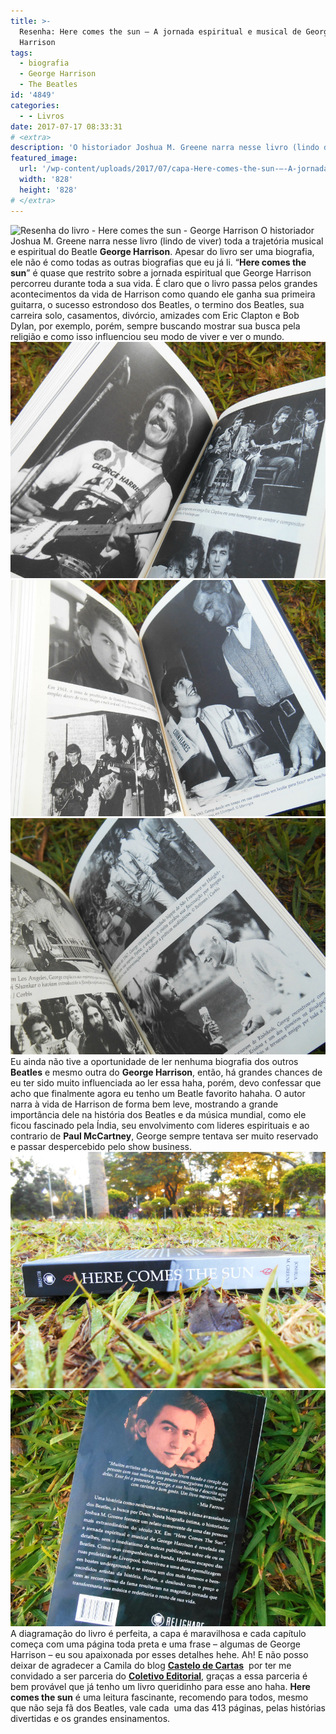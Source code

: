 ```yaml
---
title: >-
  Resenha: Here comes the sun – A jornada espiritual e musical de George
  Harrison
tags:
  - biografia
  - George Harrison
  - The Beatles
id: '4849'
categories:
  - - Livros
date: 2017-07-17 08:33:31
# <extra>
description: 'O historiador Joshua M. Greene narra nesse livro (lindo de viver) toda a trajetória musical e espiritual do Beatle George Harrison. Apesar do livro ser uma biografia, ele não é como todas as outras biografias que eu já li. “Here comes the sun” é quase que restrito sobre a jornada espiritual que George Harrison percorreu durante toda a sua vida. É claro que o livro passa pelos grandes acontecimentos da vida de Harrison como quando ele ganha sua primeira guitarra, o sucesso estrondoso dos Beatles, o termino dos Beatles, sua carreira solo, casamentos, divórcio, amizades com Eric Clapton e Bob Dylan, por exemplo, porém, sempre buscando mostrar sua busca pela religião e como isso influenciou seu modo de viver e ver o mundo. Eu ainda não tive a oportunidade de ler nenhuma biografia dos outros Beatles e mesmo outra do &hellip;'
featured_image: 
  url: '/wp-content/uploads/2017/07/capa-Here-comes-the-sun-–-A-jornada-espiritual-e-musical-de-George-Harrison.jpg'
  width: '828'
  height: '828'
# </extra>
---
```


![Resenha do livro - Here comes the sun - George Harrison](/wp-content/uploads/2017/07/capa-Here-comes-the-sun-–-A-jornada-espiritual-e-musical-de-George-Harrison.jpg) O historiador Joshua M. Greene narra nesse livro (lindo de viver) toda a trajetória musical e espiritual do Beatle **George Harrison**. Apesar do livro ser uma biografia, ele não é como todas as outras biografias que eu já li. “**Here comes the sun**” é quase que restrito sobre a jornada espiritual que George Harrison percorreu durante toda a sua vida. É claro que o livro passa pelos grandes acontecimentos da vida de Harrison como quando ele ganha sua primeira guitarra, o sucesso estrondoso dos Beatles, o termino dos Beatles, sua carreira solo, casamentos, divórcio, amizades com Eric Clapton e Bob Dylan, por exemplo, porém, sempre buscando mostrar sua busca pela religião e como isso influenciou seu modo de viver e ver o mundo. ![resumo do livro - here comes the sun de george harrison](/wp-content/uploads/2017/07/Fotos-do-livro-here-come-the-sun-a-jornada-espiritual-e-musical-de-George-Harrison.jpg) ![resumo biografia de george harrison](/wp-content/uploads/2017/07/fotos-da-biografia-de-george-harrison.jpg) ![fotos de George Harrison](/wp-content/uploads/2017/07/resenha-biografia-George-Harrison-beatles.jpg) Eu ainda não tive a oportunidade de ler nenhuma biografia dos outros **Beatles** e mesmo outra do **George Harrison**, então, há grandes chances de eu ter sido muito influenciada ao ler essa haha, porém, devo confessar que acho que finalmente agora eu tenho um Beatle favorito hahaha. O autor narra à vida de Harrison de forma bem leve, mostrando a grande importância dele na história dos Beatles e da música mundial, como ele ficou fascinado pela Índia, seu envolvimento com lideres espirituais e ao contrario de **Paul McCartney**, George sempre tentava ser muito reservado e passar despercebido pelo show business. ![resenha do livro here comes the sun - biografia de George Harrison](/wp-content/uploads/2017/07/lombada-do-livro-here-comes-the-sun-george-harrison.jpg) ![resumo da biografia de George Harrison - here comes the sun](/wp-content/uploads/2017/07/contra-capa-here-comes-the-sun-a-jornada-espiritual-e-musical-de-George-Harrison.jpg) A diagramação do livro é perfeita, a capa é maravilhosa e cada capítulo começa com uma página toda preta e uma frase – algumas de George Harrison – eu sou apaixonada por esses detalhes hehe. Ah! E não posso deixar de agradecer a Camila do blog [**Castelo de Cartas**](http://www.castelodecartas.com.br/)  por ter me convidado a ser parceria do [**Coletivo Editorial**](http://coletivoeditorial.com.br/), graças a essa parceria é bem provável que já tenho um livro queridinho para esse ano haha. **Here comes the sun** é uma leitura fascinante, recomendo para todos, mesmo que não seja fã dos Beatles, vale cada  uma das 413 páginas, pelas histórias divertidas e os grandes ensinamentos.
